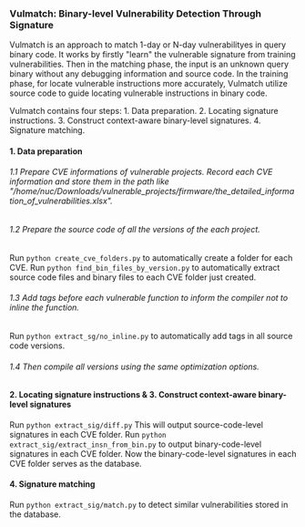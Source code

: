 ### Vulmatch: Binary-level Vulnerability Detection Through Signature

Vulmatch is an approach to match 1-day or N-day vulnerabilityes in query binary code. It works by firstly "learn" the vulnerable signature from training vulnerabilities. Then in the matching phase, the input is an unknown query binary without any debugging information and source code. In the training phase, for locate vulnerable instructions more accurately, Vulmatch utilize source code to guide locating vulnerable instructions in binary code.

Vulmatch contains four steps: 1. Data preparation. 2. Locating signature instructions. 3. Construct context-aware binary-level signatures. 4. Signature matching.

#### 1. Data preparation

###### 1.1 Prepare CVE informations of vulnerable projects. Record each CVE information and store them in the path like "/home/nuc/Downloads/vulnerable_projects/firmware/the_detailed_information_of_vulnerabilities.xlsx". 

###### 1.2 Prepare the source code of all the versions of the each project. 

Run ```python create_cve_folders.py``` to automatically create a folder for each CVE.
Run ```python find_bin_files_by_version.py``` to automatically extract source code files and binary files to each CVE folder just created.

###### 1.3 Add tags before each vulnerable function to inform the compiler not to inline the function.
Run ```python extract_sg/no_inline.py``` to automatically add tags in all source code versions. 

###### 1.4 Then compile all versions using the same optimization options.

#### 2. Locating signature instructions & 3. Construct context-aware binary-level signatures

Run ```python extract_sig/diff.py``` This will output source-code-level signatures in each CVE folder. 
Run ```python extract_sig/extract_insn_from_bin.py``` to output binary-code-level signatures in each CVE folder. Now the binary-code-level signatures in each CVE folder serves as the database.


#### 4. Signature matching
Run ```python extract_sig/match.py``` to detect similar vulnerabilities stored in the database.
